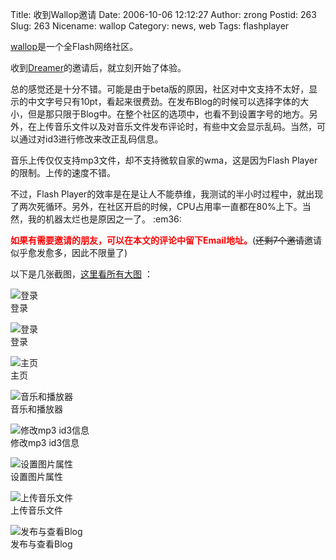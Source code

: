 Title: 收到Wallop邀请
Date: 2006-10-06 12:12:27
Author: zrong
Postid: 263
Slug: 263
Nicename: wallop
Category: news, web
Tags: flashplayer

[wallop](http://www.wallop.com)是一个全Flash网络社区。

收到[Dreamer](http://www.zhuoqun.net/)的邀请后，就立刻开始了体验。

总的感觉还是十分不错。可能是由于beta版的原因，社区对中文支持不太好，显示的中文字号只有10pt，看起来很费劲。在发布Blog的时候可以选择字体的大小，但是那只限于Blog中。在整个社区的选项中，也看不到设置字号的地方。另外，在上传音乐文件以及对音乐文件发布评论时，有些中文会显示乱码。当然，可以通过对id3进行修改来改正乱码信息。

音乐上传仅仅支持mp3文件，却不支持微软自家的wma，这是因为Flash Player
的限制。上传的速度不错。

不过，Flash
Player的效率是在是让人不能恭维，我测试的半小时过程中，就出现了两次死循环。另外，在社区开启的时候，CPU占用率一直都在80%上下。当然，我的机器太烂也是原因之一了。
:em36:

<span
style="color:red;font-weight:bold;">如果有需要邀请的朋友，可以在本文的评论中留下Email地址。</span>(~~还剩7个邀请~~邀请似乎愈发愈多，因此不限量了)

以下是几张截图，[这里看所有大图](http://www.yupoo.com/albums/view?id=ff8080810e0cf5ab010e1bbdcb43508b)
：

![登录](http://photo9.yupoo.com/20061006/114740_1348257843.jpg)  
登录

<!--more-->

![登录](http://photo9.yupoo.com/20061006/114526_1580276526.jpg)  
登录

![主页](http://photo9.yupoo.com/20061006/114336_116670835.jpg)  
主页

![音乐和播放器](http://photo9.yupoo.com/20061006/114524_462720133.jpg)  
音乐和播放器

![修改mp3
id3信息](http://photo9.yupoo.com/20061006/114345_1645944227.jpg)  
修改mp3 id3信息

![设置图片属性](http://photo9.yupoo.com/20061006/114343_158088044.jpg)  
设置图片属性

![上传音乐文件](http://photo9.yupoo.com/20061006/114341_2063530384.jpg)  
上传音乐文件

![发布与查看Blog](http://photo9.yupoo.com/20061006/114338_1941242029.jpg)  
发布与查看Blog

